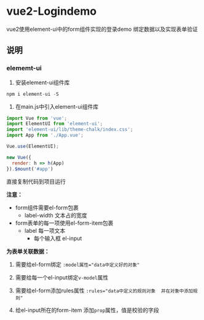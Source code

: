 # vue2-Logindemo
vue2使用element-ui中的form组件实现的登录demo 绑定数据以及实现表单验证

## 说明
### elememt-ui

1. 安装element-ui组件库

```js
npm i element-ui -S
```

1. 在main.js中引入element-ui组件库

```js
import Vue from 'vue';
import ElementUI from 'element-ui';
import 'element-ui/lib/theme-chalk/index.css';
import App from './App.vue';

Vue.use(ElementUI);

new Vue({
  render: h => h(App)
}).$mount('#app')
```



直接复制代码到项目运行

**注意：**

- form组件需要el-form包裹
    - label-width  文本占的宽度
- form表单的每一项使用el-form-item包裹
    - label 每一项文本
        - 每个输入框  el-input
        

**为表单关联数据：**

1. 需要给el-form绑定 `:model属性="data中定义好的对象"`

2. 需要给每一个el-input绑定`v-model`属性

3. 需要给el-form添加rules属性 `:rules="data中定义的规则对象  并在对象中添加规则"`

4. 给el-input所在的form-item 添加`prop`属性，值是校验的字段
